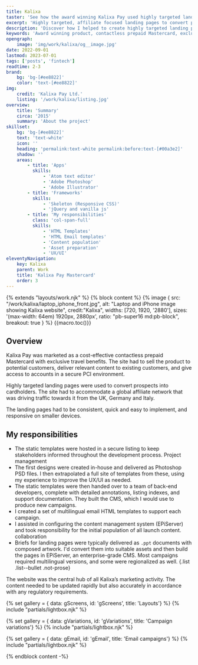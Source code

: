 ```yaml
---
title: Kalixa
taster: 'See how the award winning Kalixa Pay used highly targeted landing pages to convert prospects into cardholders. The site had to accommodate over 150,000 card holders and a global affiliate network that was driving traffic towards it from the UK, Austria, Germany and Italy.'
excerpt: 'Highly targeted, affiliate focused landing pages to convert prospects into cardholders'
description: 'Discover how I helped to create highly targeted landing pages that converted prospects into Kalixa Pay cardholders. The site had to accommodate over 150,000 card holders as well as a global affiliate network.'
keywords: 'Award winning product, contactless prepaid Mastercard, exclusive travel benefits, secure PCI environment, highly targeted landing pages, global affiliate network, multilingual site. '
opengraph:
    image: 'img/work/kalixa/og__image.jpg'
date: 2022-09-01
lastmod: 2023-07-01
tags: ['posts', 'fintech']
readtime: 2-3
brand:
    bg: 'bg-[#ee8822]'
    color: 'text-[#ee8822]'
img:
    credit: 'Kalixa Pay Ltd.'
    listing: '/work/kalixa/listing.jpg'
overview:
    title: 'Summary'
    circa: '2015'
    summary: 'About the project'
skillset:
    bg: 'bg-[#ee8822]'
    text: 'text-white'
    icon: ''
    heading: 'permalink:text-white permalink:before:text-[#00a3e2]'
    shadow: ''
    areas:
        - title: 'Apps'
          skills:
              - 'Atom text editor'
              - 'Adobe Photoshop'
              - 'Adobe Illustrator'
        - title: 'Frameworks'
          skills:
              - 'Skeleton (Responsive CSS)'
              - 'jQuery and vanilla js'
        - title: 'My responsibilities'
          class: 'col-span-full'
          skills:
              - 'HTML Templates'
              - 'HTML Email templates'
              - 'Content population'
              - 'Asset preparation'
              - 'UX/UI'
eleventyNavigation:
    key: Kalixa
    parent: Work
    title: 'Kalixa Pay Mastercard'
    order: 3
---
```


{% extends "layouts/work.njk" %}
{% block content %}
{% image { src: "/work/kalixa/laptop_iphone_front.jpg", alt: "Laptop and iPhone image showing Kalixa website", credit:"Kalixa", widths: [720, 1920, '2880'], sizes: '(max-width: 64em) 1920px, 2880px', ratio: "pb-super16 md:pb-block", breakout: true } %}
{{macro.toc()}}

## Overview

Kalixa Pay was marketed as a cost-effective contactless prepaid Mastercard with exclusive travel benefits. The site had to sell the product to potential customers, deliver relevant content to existing customers, and give access to accounts in a secure PCI environment.

Highly targeted landing pages were used to convert prospects into cardholders. The site had to accommodate a global affiliate network that was driving traffic towards it from the UK, Germany and Italy.

The landing pages had to be consistent, quick and easy to implement, and responsive on smaller devices.

## My responsibilities

-   The static templates were hosted in a secure listing to keep stakeholders informed throughout the development process. <span class="label label--info !m-0">Project management</span>
-   The first designs were created in-house and delivered as Photoshop PSD files. I then extrapolated a full site of templates from these, using my experience to improve the UX/UI as needed.
-   The static templates were then handed over to a team of back-end developers, complete with detailed annotations, listing indexes, and support documentation. They built the CMS, which I would use to produce new campaigns.
-   I created a set of multilingual email HTML templates to support each campaign.
-   I assisted in configuring the content management system (EPiServer) and took responsibility for the initial population of all launch content. <span class="label label--info !m-0">collaboration</span>
-   Briefs for landing pages were typically delivered as `.ppt` documents with composed artwork. I'd convert them into suitable assets and then build the pages in EPiServer, an enterprise-grade CMS. Most campaigns required multilingual versions, and some were regionalized as well.
    {.list .list--bullet .not-prose}

The website was the central hub of all Kalixa’s marketing activity. The content needed to be updated rapidly but also accurately in accordance with any regulatory requirements.

{% set gallery = { data: gScreens, id: 'gScreens', title: 'Layouts'} %}
{% include "partials/lightbox.njk" %}

{% set gallery = { data: gVariations, id: 'gVariations', title: 'Campaign variations'} %}
{% include "partials/lightbox.njk" %}

{% set gallery = { data: gEmail, id: 'gEmail', title: 'Email campaigns'} %}
{% include "partials/lightbox.njk" %}

{% endblock content -%}
